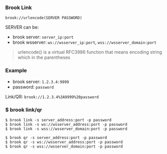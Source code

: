 ### Brook Link

```
brook://urlencode(SERVER PASSWORD)
```

SERVER can be:

* brook server: `server_ip:port`
* brook wsserver: `ws://wsserver_ip:port`, `wss://wsserver_domain:port`

> urlencode() is a virtual RFC3986 function that means encoding string which in the parentheses

### Example

* brook server: `1.2.3.4:9999`
* password: `password`

Link/QR:
`brook://1.2.3.4%3A9999%20password`

### $ brook link/qr

```
$ brook link -s server_address:port -p password
$ brook link -s ws://wsserver_address:port -p password
$ brook link -s wss://wsserver_domain:port -p password

$ brook qr -s server_address:port -p password
$ brook qr -s ws://wsserver_address:port -p password
$ brook qr -s wss://wsserver_domain:port -p password
```
